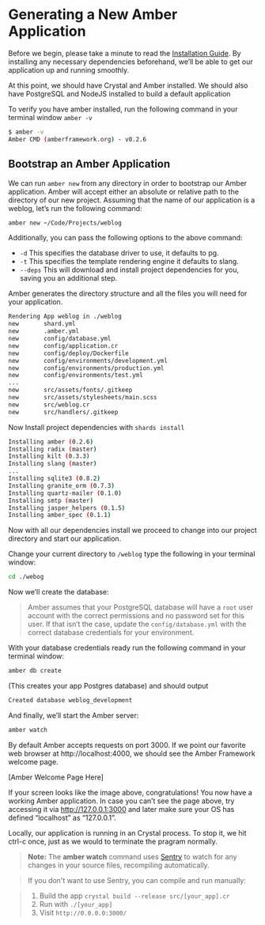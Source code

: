 # Generating a New Amber Application

Before we begin, please take a minute to read the [Installation Guide](getting-started/Installation/README.md). By installing any necessary dependencies beforehand, we’ll be able to get our application up and running smoothly.

At this point, we should have Crystal and Amber installed. We should also have PostgreSQL and NodeJS installed to build a default application

To verify you have amber installed, run the following command in your terminal window `amber -v`

```bash
$ amber -v
Amber CMD (amberframework.org) - v0.2.6
```

## Bootstrap an Amber Application

We can run `amber new` from any directory in order to bootstrap our Amber application. Amber will accept either an absolute or relative path to the directory of our new project. Assuming that the name of our application is a weblog, let’s run the following command:
 
```bash
amber new ~/Code/Projects/weblog
```

Additionally, you can pass the following options to the above command:

- `-d` This specifies the database driver to use, it defaults to pg.
- `-t` This specifies the template rendering engine it defaults to slang.
- `--deps` This will download and install project dependencies for you, saving you an additional step.

Amber generates the directory structure and all the files you will need for your application.

```bash
Rendering App weblog in ./weblog
new       shard.yml
new       .amber.yml
new       config/database.yml
new       config/application.cr
new       config/deploy/Dockerfile
new       config/environments/development.yml
new       config/environments/production.yml
new       config/environments/test.yml
...
new       src/assets/fonts/.gitkeep
new       src/assets/stylesheets/main.scss
new       src/weblog.cr
new       src/handlers/.gitkeep
```

Now Install project dependencies with `shards install`

```bash 
Installing amber (0.2.6)
Installing radix (master)
Installing kilt (0.3.3)
Installing slang (master)
...
Installing sqlite3 (0.8.2)
Installing granite_orm (0.7.3)
Installing quartz-mailer (0.1.0)
Installing smtp (master)
Installing jasper_helpers (0.1.5)
Installing amber_spec (0.1.1)
```

Now with all our dependencies install we proceed to change into our project directory and start our application.

Change your current directory to `/weblog` type the following in your terminal window:

```bash
cd ./webog
```

Now we’ll create the database:

> Amber assumes that your PostgreSQL database will have a `root` user account with the correct permissions and no password set for this user. If that isn’t the case, update the `config/database.yml` with the correct database credentials for your environment. 

With your database credentials ready run the following command in your terminal window:

```bash
amber db create
``` 

(This creates your app Postgres database) and should output 

```bash 
Created database weblog_development
```

And finally, we’ll start the Amber server:

```bash
amber watch
```
By default Amber accepts requests on port 3000. If we point our favorite web browser at http://localhost:4000, we should see the Amber Framework welcome page.

[Amber Welcome Page Here]

If your screen looks like the image above, congratulations! You now have a working Amber application. In case you can’t see the page above, try accessing it via http://127.0.0.1:3000 and later make sure your OS has defined “localhost” as “127.0.0.1”.

Locally, our application is running in an Crystal process. To stop it, we hit ctrl-c once, just as we would to terminate the pragram normally.

> **Note:** The **amber watch** command uses [Sentry](https://github.com/samueleaton/sentry) to watch for any changes in your source files, recompiling automatically.

> If you don't want to use Sentry, you can compile and run manually:

> 1. Build the app `crystal build --release src/[your_app].cr`
> 2. Run with `./[your_app]`
> 3. Visit `http://0.0.0.0:3000/`


